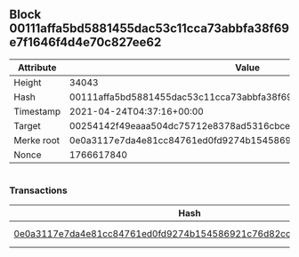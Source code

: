 ## Block 00111affa5bd5881455dac53c11cca73abbfa38f69e7f1646f4d4e70c827ee62

Attribute | Value
--- | ---
Height | 34043
Hash | 00111affa5bd5881455dac53c11cca73abbfa38f69e7f1646f4d4e70c827ee62
Timestamp | 2021-04-24T04:37:16+00:00
Target | 00254142f49eaaa504dc75712e8378ad5316cbcead634704b3734b6271167cc4
Merke root | 0e0a3117e7da4e81cc84761ed0fd9274b154586921c76d82ccce5af130bec241
Nonce | 1766617840

```

```

### Transactions

Hash | Amount
--- | ---
[0e0a3117e7da4e81cc84761ed0fd9274b154586921c76d82ccce5af130bec241](0e0a3117e7da4e81cc84761ed0fd9274b154586921c76d82ccce5af130bec241.md) | 10.00000000 SKEPTI 
